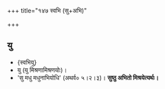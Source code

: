 +++
title="१४७ स्वभि (सु+अभि)"

+++

## यु
- {स्वभियु}
- यु (यु मिश्रणामिश्रणयोः)।  
- 'सु मधु मधुनाभियोधि' (अथर्व० ५।२।३)। **सुष्ठु अभितो मिश्रयेत्यर्थः।**
